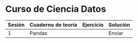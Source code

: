 # Curso de Ciencia Datos


| Sesión | Cuaderno de teoría | Ejercicio | Solución |
|--------|--------------------|-----------|----------|
| 1      | Pandas             |           | Enviar   |
